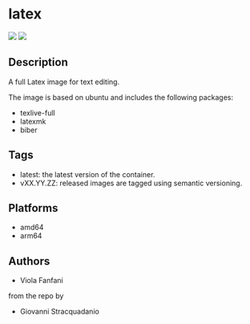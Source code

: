 # latex
![](https://img.shields.io/badge/current_version-v0.4.0-blue)
![](https://github.com/violafanfani/docker-latex/workflows/build/badge.svg)

## Description

A full Latex image for text editing.

The image is based on ubuntu and includes the following packages:
- texlive-full
- latexmk
- biber
## Tags

- latest: the latest version of the container.
- vXX.YY.ZZ: released images are tagged using semantic versioning.
## Platforms

- amd64
- arm64

## Authors

- Viola Fanfani

from the repo by
- Giovanni Stracquadanio